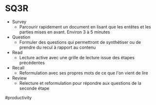 # SQ3R

- Survey
    - Parcourir rapidement un document en lisant que les entêtes et les parties mises en avant. Environ 3 à 5 minutes
- Question
    - Formuler des questions qui permettront de synthétiser ou de prendre du recul à rapport au contenu
- Read
    - Lecture active avec une grille de lecture issue des étapes précédentes
- Recall
    - Reformulation avec ses propres mots de ce que l'on vient de lire
- Review
    - Relecture et reformulation pour répondre aux questions de la seconde étape

#productivity